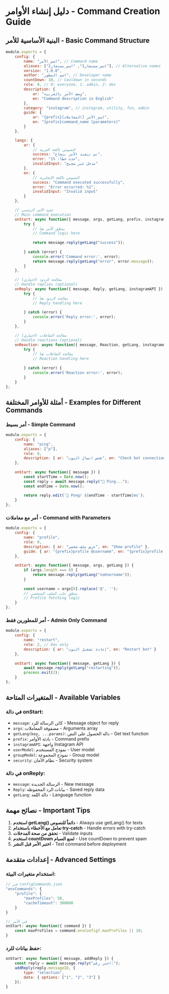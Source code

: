 # دليل إنشاء الأوامر - Command Creation Guide

## البنية الأساسية للأمر - Basic Command Structure

```javascript
module.exports = {
    config: {
        name: "اسم_الأمر", // Command name
        aliases: ["اسم_مستعار1", "اسم_مستعار2"], // Alternative names
        version: "1.0.0",
        author: "اسم المطور", // Developer name
        countDown: 10, // Cooldown in seconds
        role: 0, // 0: everyone, 1: admin, 2: dev
        description: {
            ar: "وصف الأمر بالعربية",
            en: "Command description in English"
        },
        category: "instagram", // instagram, utility, fun, admin
        guide: {
            ar: "{prefix}اسم_الأمر [المعاملات]",
            en: "{prefix}command_name [parameters]"
        }
    },

    langs: {
        ar: {
            // النصوص باللغة العربية
            success: "تم تنفيذ الأمر بنجاح",
            error: "حدث خطأ: %1",
            invalidInput: "مدخل غير صحيح"
        },
        en: {
            // النصوص باللغة الإنجليزية
            success: "Command executed successfully",
            error: "Error occurred: %1",
            invalidInput: "Invalid input"
        }
    },

    // تنفيذ الأمر الرئيسي
    // Main command execution
    onStart: async function({ message, args, getLang, prefix, instagramAPI, userModel, security }) {
        try {
            // منطق الأمر هنا
            // Command logic here
            
            return message.reply(getLang("success"));
            
        } catch (error) {
            console.error('Command error:', error);
            return message.reply(getLang("error", error.message));
        }
    },

    // معالجة الردود (اختياري)
    // Handle replies (optional)
    onReply: async function({ message, Reply, getLang, instagramAPI }) {
        try {
            // معالجة الردود هنا
            // Reply handling here
            
        } catch (error) {
            console.error('Reply error:', error);
        }
    },

    // معالجة التفاعلات (اختياري)
    // Handle reactions (optional)
    onReaction: async function({ message, Reaction, getLang, instagramAPI }) {
        try {
            // معالجة التفاعلات هنا
            // Reaction handling here
            
        } catch (error) {
            console.error('Reaction error:', error);
        }
    }
};
```

## أمثلة للأوامر المختلفة - Examples for Different Commands

### أمر بسيط - Simple Command
```javascript
module.exports = {
    config: {
        name: "ping",
        aliases: ["p"],
        role: 0,
        description: { ar: "فحص اتصال البوت", en: "Check bot connection" }
    },
    
    onStart: async function({ message }) {
        const startTime = Date.now();
        const reply = await message.reply("🏓 Ping...");
        const endTime = Date.now();
        
        return reply.edit(`🏓 Pong! ${endTime - startTime}ms`);
    }
};
```

### أمر مع معاملات - Command with Parameters
```javascript
module.exports = {
    config: {
        name: "profile",
        role: 0,
        description: { ar: "عرض ملف شخصي", en: "Show profile" },
        guide: { ar: "{prefix}profile @username", en: "{prefix}profile @username" }
    },
    
    onStart: async function({ message, args, getLang }) {
        if (args.length === 0) {
            return message.reply(getLang("noUsername"));
        }
        
        const username = args[0].replace('@', '');
        // منطق جلب الملف الشخصي
        // Profile fetching logic
    }
};
```

### أمر للمطورين فقط - Admin Only Command
```javascript
module.exports = {
    config: {
        name: "restart",
        role: 2, // Dev only
        description: { ar: "إعادة تشغيل البوت", en: "Restart bot" }
    },
    
    onStart: async function({ message, getLang }) {
        await message.reply(getLang("restarting"));
        process.exit(2);
    }
};
```

## المتغيرات المتاحة - Available Variables

### في دالة onStart:
- `message`: كائن الرسالة للرد - Message object for reply
- `args`: مصفوفة المعاملات - Arguments array
- `getLang(key, ...params)`: دالة الحصول على النص - Get text function
- `prefix`: بادئة الأوامر - Command prefix
- `instagramAPI`: واجهة Instagram API
- `userModel`: نموذج المستخدم - User model
- `groupModel`: نموذج المجموعة - Group model
- `security`: نظام الأمان - Security system

### في دالة onReply:
- `message`: الرسالة الجديدة - New message
- `Reply`: بيانات الرد المحفوظة - Saved reply data
- `getLang`: دالة اللغة - Language function

## نصائح مهمة - Important Tips

1. **استخدم getLang() دائماً للنصوص** - Always use getLang() for texts
2. **تعامل مع الأخطاء باستخدام try-catch** - Handle errors with try-catch
3. **تحقق من صحة المدخلات** - Validate inputs
4. **استخدم countDown لمنع السبام** - Use countDown to prevent spam
5. **اختبر الأمر قبل النشر** - Test command before deployment

## إعدادات متقدمة - Advanced Settings

### استخدام متغيرات البيئة:
```javascript
// في configCommands.json
"envCommands": {
    "profile": {
        "maxProfiles": 50,
        "cacheTimeout": 300000
    }
}

// في الأمر
onStart: async function({ command }) {
    const maxProfiles = command.envConfig?.maxProfiles || 10;
}
```

### حفظ بيانات للرد:
```javascript
onStart: async function({ message, addReply }) {
    const reply = await message.reply("اختر رقم:");
    addReply(reply.messageID, {
        type: "selection",
        data: { options: ["1", "2", "3"] }
    });
}
```